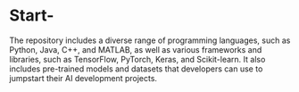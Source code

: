 # Start-
The repository includes a diverse range of programming languages, such as Python, Java, C++, and MATLAB, as well as various frameworks and libraries, such as TensorFlow, PyTorch, Keras, and Scikit-learn. It also includes pre-trained models and datasets that developers can use to jumpstart their AI development projects.
